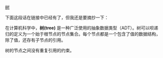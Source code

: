 [树](https://github.com/trekhleb/javascript-algorithms/blob/master/src/data-structures/tree/README.zh-CN.md)


下面这段话在链接中已经有了，但我还是要摘抄一下：

在计算机科学中，**树(tree)** 是一种广泛使用的抽象数据类型（ADT）。树可以呗递归的定义为一个始于根节点的节点集合。每个节点都是一个包含了值的数据结构，除了值，还存有子节点的引用。

树的节点之间没有重复引用的约束。



















